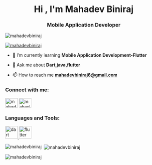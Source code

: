 <h1 align="center">Hi , I'm Mahadev Biniraj</h1>
<h3 align="center">Mobile Application Developer</h3>

<p align="left"> <img src="https://komarev.com/ghpvc/?username=mahadevbiniraj&label=Profile%20views&color=0e75b6&style=flat" alt="mahadevbiniraj" /> </p>

<p align="left"> <a href="https://github.com/ryo-ma/github-profile-trophy"><img src="https://github-profile-trophy.vercel.app/?username=mahadevbiniraj" alt="mahadevbiniraj" /></a> </p>

- 🌱 I’m currently learning **Mobile Application Development-Flutter**

- 💬 Ask me about **Dart,java,flutter**

- 📫 How to reach me **mahadevbiniraj6@gmail.com**

<h3 align="left">Connect with me:</h3>
<p align="left">
<a href="https://linkedin.com/in/mahadev b" target="blank"><img align="center" src="https://raw.githubusercontent.com/rahuldkjain/github-profile-readme-generator/master/src/images/icons/Social/linked-in-alt.svg" alt="mahadev b" height="30" width="40" /></a>
<a href="https://instagram.com/mahadevbiniraj" target="blank"><img align="center" src="https://raw.githubusercontent.com/rahuldkjain/github-profile-readme-generator/master/src/images/icons/Social/instagram.svg" alt="mahadevbiniraj" height="30" width="40" /></a>
</p>

<h3 align="left">Languages and Tools:</h3>
<p align="left"> <a href="https://dart.dev" target="_blank" rel="noreferrer"> <img src="https://www.vectorlogo.zone/logos/dartlang/dartlang-icon.svg" alt="dart" width="40" height="40"/> </a> <a href="https://flutter.dev" target="_blank" rel="noreferrer"> <img src="https://www.vectorlogo.zone/logos/flutterio/flutterio-icon.svg" alt="flutter" width="40" height="40"/> </a> </p>

<p><img align="left" src="https://github-readme-stats.vercel.app/api/top-langs?username=mahadevbiniraj&show_icons=true&locale=en&layout=compact" alt="mahadevbiniraj" /></p>

<p>&nbsp;<img align="center" src="https://github-readme-stats.vercel.app/api?username=mahadevbiniraj&show_icons=true&locale=en" alt="mahadevbiniraj" /></p>

<p><img align="center" src="https://github-readme-streak-stats.herokuapp.com/?user=mahadevbiniraj&" alt="mahadevbiniraj" /></p>

